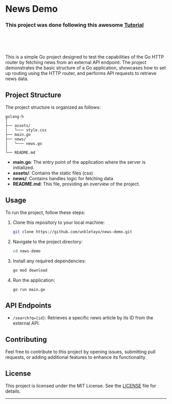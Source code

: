 # News Demo

### This project was done following this awesome [Tutorial](https://freshman.tech/web-development-with-go/)

<br>
<br>
<br>

This is a simple Go project designed to test the capabilities of the Go HTTP router by fetching news from an external API endpoint. The project demonstrates the basic structure of a Go application, showcases how to set up routing using the HTTP router, and performs API requests to retrieve news data.

## Project Structure

The project structure is organized as follows:

```plaintext
golang-h
│
├── assets/
|   └─── style.css
├── main.go
├── news/
│   └─── news.go
│
└── README.md
```

- **main.go**: The entry point of the application where the server is initialized.
- **assets/**: Contains the static files (css)
- **news/**: Contains handles logic for fetching data
- **README.md**: This file, providing an overview of the project.

## Usage

To run the project, follow these steps:

1. Clone this repository to your local machine:

   ```bash
   git clone https://github.com/unkletayo/news-demo.git
   ```

2. Navigate to the project directory:

   ```bash
   cd news-demo
   ```

3. Install any required dependencies:

   ```bash
   go mod download
   ```

4. Run the application:

   ```bash
   go run main.go
   ```

## API Endpoints

- `/search?q={id}`: Retrieves a specific news article by its ID from the external API.

## Contributing

Feel free to contribute to this project by opening issues, submitting pull requests, or adding additional features to enhance its functionality.

## License

This project is licensed under the MIT License. See the [LICENSE](https://github.com/git/git-scm.com/blob/main/MIT-LICENSE.txt) file for details.

---
